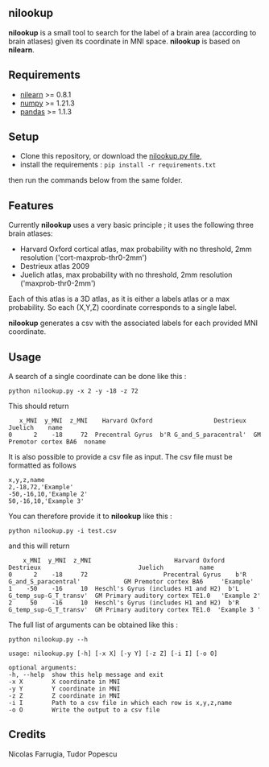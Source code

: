 nilookup
--

**nilookup** is a small tool to search for the label of a brain area (according to brain atlases) given its coordinate in MNI space. 
 **nilookup** is based on **nilearn**.

Requirements
--
- [nilearn](https://nilearn.github.io/stable/index.html) >= 0.8.1
- [numpy](https://numpy.org/) >= 1.21.3
- [pandas](https://pandas.pydata.org/) >= 1.1.3

Setup
--

- Clone this repository, or download the [nilookup.py file](nilookup.py), 
- install the requirements : `pip install -r requirements.txt`

then run the commands below from the same folder. 

Features
--

Currently **nilookup** uses a very basic principle ; it uses the following three brain atlases:
- Harvard Oxford cortical atlas, max probability with no threshold, 2mm resolution ('cort-maxprob-thr0-2mm')
- Destrieux atlas 2009
- Juelich atlas, max probability with no threshold, 2mm resolution ('maxprob-thr0-2mm')

Each of this atlas is a 3D atlas, as it is either a labels atlas or a max probability. So each (X,Y,Z) coordinate corresponds to a single label. 

**nilookup** generates a csv with the associated labels for each provided MNI coordinate. 

Usage
--

A search of a single coordinate can be done like this : 

    python nilookup.py -x 2 -y -18 -z 72

This should return 

       x_MNI  y_MNI  z_MNI    Harvard Oxford                 Destrieux                 Juelich    name
    0      2    -18     72  Precentral Gyrus  b'R G_and_S_paracentral'  GM Premotor cortex BA6  noname

It is also possible to provide a csv file as input. The csv file must be formatted as follows

    x,y,z,name
    2,-18,72,'Example'
    -50,-16,10,'Example 2'
    50,-16,10,'Example 3'

You can therefore provide it to **nilookup** like this : 

    python nilookup.py -i test.csv

and this will return 

        x_MNI  y_MNI  z_MNI                       Harvard Oxford                   Destrieux                           Juelich          name
    0      2    -18     72                     Precentral Gyrus    b'R G_and_S_paracentral'            GM Premotor cortex BA6     'Example'
    1    -50    -16     10  Heschl's Gyrus (includes H1 and H2)  b'L G_temp_sup-G_T_transv'  GM Primary auditory cortex TE1.0   'Example 2'
    2     50    -16     10  Heschl's Gyrus (includes H1 and H2)  b'R G_temp_sup-G_T_transv'  GM Primary auditory cortex TE1.0  'Example 3 '

The full list of arguments can be obtained like this : 

    python nilookup.py --h

    usage: nilookup.py [-h] [-x X] [-y Y] [-z Z] [-i I] [-o O]

    optional arguments:
    -h, --help  show this help message and exit
    -x X        X coordinate in MNI
    -y Y        Y coordinate in MNI
    -z Z        Z coordinate in MNI
    -i I        Path to a csv file in which each row is x,y,z,name
    -o O        Write the output to a csv file


Credits
--
Nicolas Farrugia, Tudor Popescu